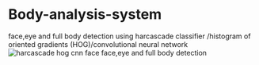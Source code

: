 # Body-analysis-system

  face,eye and full body detection using harcascade classifier /histogram of oriented gradients (HOG)/convolutional neural network
  ![harcascade hog cnn face face,eye and full body detection](https://user-images.githubusercontent.com/114779060/215575856-106ea2b8-9832-4116-9fa5-93ff6554380f.jpg)

